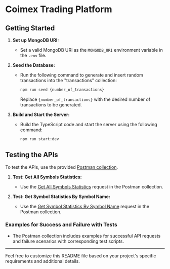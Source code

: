 # Coimex Trading Platform

## Getting Started

1. **Set up MongoDB URI:**
   - Set a valid MongoDB URI as the `MONGODB_URI` environment variable in the `.env` file.

2. **Seed the Database:**
   - Run the following command to generate and insert random transactions into the "transactions" collection:
     ```bash
     npm run seed {number_of_transactions}
     ```
     Replace `{number_of_transactions}` with the desired number of transactions to be generated.

3. **Build and Start the Server:**
   - Build the TypeScript code and start the server using the following command:
     ```bash
     npm run start:dev
     ```

## Testing the APIs

To test the APIs, use the provided [Postman collection](https://elements.getpostman.com/redirect?entityId=29448651-22a75216-6a6d-4512-b313-efa9a781823b&entityType=collection).

1. **Test: Get All Symbols Statistics:**
   - Use the [Get All Symbols Statistics](https://www.postman.com/kashierpayments/workspace/coimex/request/29448651-934eccc8-3765-4faf-9d22-d1c34ef430a0?ctx=documentation) request in the Postman collection.

2. **Test: Get Symbol Statistics By Symbol Name:**
   - Use the [Get Symbol Statistics By Symbol Name](https://www.postman.com/kashierpayments/workspace/coimex/request/29448651-12f730a2-8612-4f9f-8d24-191e87c3ca63?ctx=documentation) request in the Postman collection.

### Examples for Success and Failure with Tests

- The Postman collection includes examples for successful API requests and failure scenarios with corresponding test scripts.

---

Feel free to customize this README file based on your project's specific requirements and additional details.
